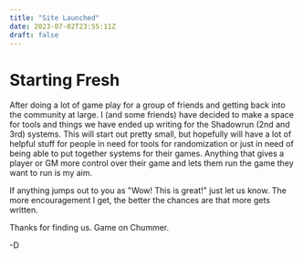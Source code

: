 ```yaml
---
title: "Site Launched"
date: 2023-07-02T23:55:11Z
draft: false
---
```

# Starting Fresh
After doing a lot of game play for a group of friends and getting back into the community at large. I (and some friends) have decided to make a space for tools and things we have ended up writing for the Shadowrun (2nd and 3rd) systems. This will start out pretty small, but hopefully will have a lot of helpful stuff for people in need for tools for randomization or just in need of being able to put together systems for their games. Anything that gives a player or GM more control over their game and lets them run the game they want to run is my aim.

If anything jumps out to you as "Wow! This is great!" just let us know. The more encouragement I get, the better the chances are that more gets written.

Thanks for finding us. Game on Chummer.

-D
